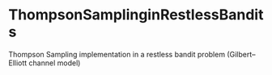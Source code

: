 # ThompsonSamplinginRestlessBandits
Thompson Sampling implementation in a restless bandit problem (Gilbert–Elliott channel model)

